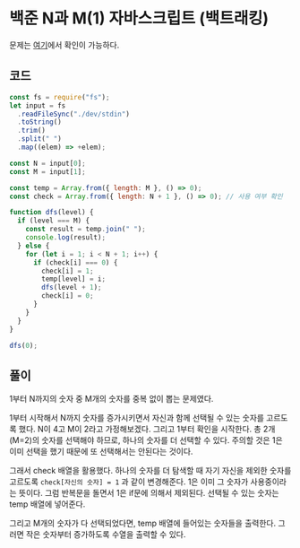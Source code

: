 # 백준 N과 M(1) 자바스크립트 (백트래킹)

문제는 [여기](https://www.acmicpc.net/problem/15649)에서 확인이 가능하다.

## 코드

```javascript
const fs = require("fs");
let input = fs
  .readFileSync("./dev/stdin")
  .toString()
  .trim()
  .split(" ")
  .map((elem) => +elem);

const N = input[0];
const M = input[1];

const temp = Array.from({ length: M }, () => 0);
const check = Array.from({ length: N + 1 }, () => 0); // 사용 여부 확인

function dfs(level) {
  if (level === M) {
    const result = temp.join(" ");
    console.log(result);
  } else {
    for (let i = 1; i < N + 1; i++) {
      if (check[i] === 0) {
        check[i] = 1;
        temp[level] = i;
        dfs(level + 1);
        check[i] = 0;
      }
    }
  }
}

dfs(0);
```

## 풀이

1부터 N까지의 숫자 중 M개의 숫자를 중복 없이 뽑는 문제였다.

1부터 시작해서 N까지 숫자를 증가시키면서 자신과 함께 선택될 수 있는 숫자를 고르도록 했다.
N이 4고 M이 2라고 가정해보겠다. 그리고 1부터 확인을 시작한다. 총 2개(M=2)의 숫자를 선택해야 하므로, 하나의 숫자를 더 선택할 수 있다. 주의할 것은 1은 이미 선택을 했기 때문에 또 선택해서는 안된다는 것이다.

그래서 check 배열을 활용했다. 하나의 숫자를 더 탐색할 때 자기 자신을 제외한 숫자를 고르도록 `check[자신의 숫자] = 1` 과 같이 변경해준다. 1은 이미 그 숫자가 사용중이라는 뜻이다.
그럼 반복문을 돌면서 1은 if문에 의해서 제외된다. 선택될 수 있는 숫자는 temp 배열에 넣어준다.

그리고 M개의 숫자가 다 선택되었다면, temp 배열에 들어있는 숫자들을 출력한다. 그러면 작은 숫자부터 증가하도록 수열을 출력할 수 있다.
